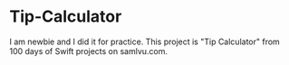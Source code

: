 # Tip-Calculator
I am newbie and I did it for practice. This project is "Tip Calculator" from 100 days of Swift projects on samlvu.com.

